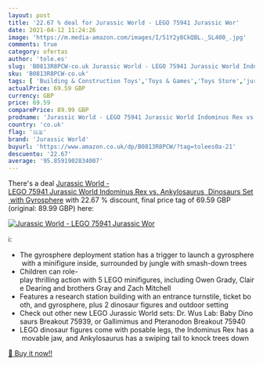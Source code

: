 ```yaml
---
layout: post
title: '22.67 % deal for Jurassic World - LEGO 75941 Jurassic Wor'
date: 2021-04-12 11:24:26
image: 'https://m.media-amazon.com/images/I/51Y2y8CkQBL._SL400_.jpg'
comments: true
category: ofertas
author: 'tole.es'
slug: 'B0813R8PCW-co.uk Jurassic World - LEGO 75941 Jurassic World Indominus...'
sku: 'B0813R8PCW-co.uk'
tags: [ 'Building & Construction Toys','Toys & Games','Toys Store','jurassic world','lego', ]
actualPrice: 69.59 GBP
currency: GBP
price: 69.59
comparePrice: 89.99 GBP
prodname: 'Jurassic World - LEGO 75941 Jurassic World Indominus Rex vs. Ankylosaurus  Dinosaurs Set with Gyrosphere'
country: 'co.uk'
flag: '🇬🇧'
brand: 'Jurassic World'
buyurl: 'https://www.amazon.co.uk/dp/B0813R8PCW/?tag=tolees0a-21'
descuento: '22.67'
average: '95.8591902834007'
---
```


There's a deal [Jurassic World - LEGO 75941 Jurassic World Indominus Rex vs. Ankylosaurus  Dinosaurs Set with Gyrosphere](https://www.amazon.co.uk/dp/B0813R8PCW/?tag=tolees0a-21)  with  22.67 % discount, final price tag of  69.59 GBP (original: 89.99 GBP) here:

[![Jurassic World - LEGO 75941 Jurassic Wor](https://m.media-amazon.com/images/I/51Y2y8CkQBL._SL400_.jpg)](https://www.amazon.co.uk/dp/B0813R8PCW/?tag=tolees0a-21)

ℹ️:

- The gyrosphere deployment station has a trigger to launch a gyrosphere with a minifigure inside, surrounded by jungle with smash-down trees
- Children can role-play thrilling action with 5 LEGO minifigures, including Owen Grady, Claire Dearing and brothers Gray and Zach Mitchell
- Features a research station building with an entrance turnstile, ticket booth, and gyrosphere, plus 2 dinosaur figures and outdoor setting
- Check out other new LEGO Jurassic World sets: Dr. Wus Lab: Baby Dinosaurs Breakout 75939, or Gallimimus and Pteranodon Breakout 75940
- LEGO dinosaur figures come with posable legs, the Indominus Rex has a movable jaw, and Ankylosaurus has a swiping tail to knock trees down

[🛒 Buy it now!!](https://www.amazon.co.uk/dp/B0813R8PCW/?tag=tolees0a-21)
